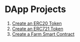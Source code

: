 # DApp Projects

1.  [Create an ERC20 Token](./p1-erc20-token)
2.  [Create an ERC721 Token](./p2-erc721-token)
3.  [Create a Farm Smart Contract](./p3-farm-token)

